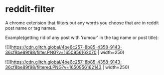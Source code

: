 # reddit-filter

A chrome extension that filters out any words you choose that are in reddit post name or tag names.

Example(getting rid of any post with 'rumour' in the tag name or post title):

![](https://cdn.glitch.global/4be6c257-8b85-4358-9143-36cf8be89f98/filter.PNG?v=1650956162070 | width=250)

![](https://cdn.glitch.global/4be6c257-8b85-4358-9143-36cf8be89f98/filtered.PNG?v=1650956162143 | width=250)
